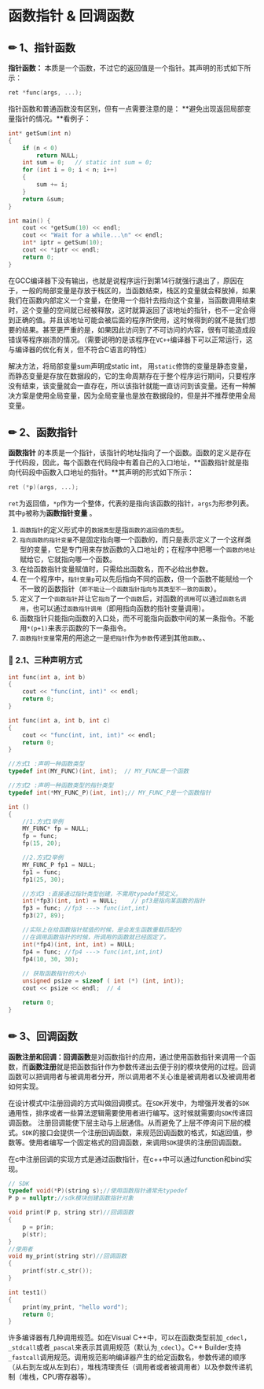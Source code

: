 # 函数指针 & 回调函数

## ✏ 1、指针函数

 **指针函数：** 本质是一个函数，不过它的返回值是一个指针。其声明的形式如下所示：

```cpp
ret *func(args, ...);
```

指针函数和普通函数没有区别，但有一点需要注意的是： **避免出现返回局部变量指针的情况。**看例子：

```cpp
int* getSum(int n)
{
    if (n < 0)
        return NULL;
    int sum = 0;   // static int sum = 0;
    for (int i = 0; i < n; i++)
    {
        sum += i;
    }
    return &sum;
}

int main() {
    cout << *getSum(10) << endl;
    cout << "Wait for a while...\n" << endl;
    int* iptr = getSum(10);
    cout << *iptr << endl;
    return 0;
}
```

在GCC编译器下没有输出，也就是说程序运行到第14行就强行退出了，原因在于，一般的局部变量是存放于栈区的，当函数结束，栈区的变量就会释放掉，如果我们在函数内部定义一个变量，在使用一个指针去指向这个变量，当函数调用结束时，这个变量的空间就已经被释放，这时就算返回了该地址的指针，也不一定会得到正确的值。并且该地址可能会被后面的程序所使用，这时候得到的就不是我们想要的结果。甚至更严重的是，如果因此访问到了不可访问的内容，很有可能造成段错误等程序崩溃的情况。（需要说明的是该程序在`VC++`编译器下可以正常运行，这与编译器的优化有关，但不符合C语言的特性）

解决方法，将局部变量sum声明成static int， 用`static`修饰的变量是静态变量，而静态变量是存放在数据段的，它的生命周期存在于整个程序运行期间，只要程序没有结束，该变量就会一直存在，所以该指针就能一直访问到该变量。还有一种解决方案是使用全局变量，因为全局变量也是放在数据段的，但是并不推荐使用全局变量。

## ✏ 2、函数指针

**函数指针** 的本质是一个指针，该指针的地址指向了一个函数。函数的定义是存在于代码段，因此，每个函数在代码段中有着自己的入口地址，**函数指针就是指向代码段中函数入口地址的指针。**其声明的形式如下所示：

```cpp
ret (*p)(args, ...);
```

 `ret`为返回值，`*p`作为一个整体，代表的是指向该函数的指针，`args`为形参列表。其中`p`被称为**函数指针变量** 。

1. `函数指针`的定义形式中的`数据类型`是指`函数的返回值的类型`。
2. `指向函数的指针变量`不是固定指向哪一个函数的，而只是表示定义了一个这样类型的变量，它是专门用来存放函数的入口地址的；在程序中把哪一个`函数的地址`赋给它，它就指向哪一个函数。
3. 在给函数指针变量赋值时，只需给出函数名，而不必给出参数。
4. 在一个程序中，`指针变量p`可以先后指向不同的函数，但一个函数不能赋给一个不一致的函数指针（`即不能让一个函数指针指向与其类型不一致的函数`）。
5. 定义了一个`函数指针`并让它`指向`了一个`函数`后，对函数的`调用`可以通过`函数名调用`，也可以通过`函数指针调用`（即用指向函数的指针变量调用）。
6. 函数指针只能指向函数的入口处，而不可能指向函数中间的某一条指令。不能用`*(p+1)`来表示函数的下一条指令。
7. `函数指针变量`常用的用途之一是`把指针`作为`参数`传递到其他`函数`。、

### 🎤 2.1、三种声明方式

```cpp
int func(int a, int b)
{
    cout << "func(int, int)" << endl;
    return 0;
}

int func(int a, int b, int c)
{
    cout << "func(int, int, int)" << endl;
    return 0;
}

//方式1 :声明一种函数类型
typedef int(MY_FUNC)(int, int);  // MY_FUNC是一个函数

//方式2 :声明一种函数类型的指针类型
typedef int(*MY_FUNC_P)(int, int);// MY_FUNC_P是一个函数指针

int ()
{
    //1.方式1举例
    MY_FUNC* fp = NULL;
    fp = func;
    fp(15, 20);

    //2.方式2举例
    MY_FUNC_P fp1 = NULL;
    fp1 = func;
    fp1(25, 30);

    //方式3 :直接通过指针类型创建，不需用typedef预定义。
    int(*fp3)(int, int) = NULL;    // pf3是指向某函数的指针
    fp3 = func; //fp3 ---> func(int,int)
    fp3(27, 89);

    //实际上在给函数指针赋值的时候，是会发生函数重载匹配的
    //在调用函数指针的时候，所调用的函数就已经固定了。
    int(*fp4)(int, int, int) = NULL;
    fp4 = func; //fp4 ---> func(int,int,int)
    fp4(10, 30, 30);
    
    // 获取函数指针的大小
    unsigned psize = sizeof ( int (*) (int, int));
    cout << psize << endl;  // 4

    return 0;
}
```

## ✏ 3、回调函数

**函数注册和回调：回调函数**是对函数指针的应用，通过使用函数指针来调用一个函数，而**函数注册**就是把函数指针作为参数传递出去便于别的模块使用的过程。回调函数可以把调用者与被调用者分开，所以调用者不关心谁是被调用者以及被调用者如何实现。

在设计模式中注册回调的方式叫做回调模式。在`SDK`开发中，为增强开发者的`SDK`通用性，排序或者一些算法逻辑需要使用者进行编写。这时候就需要向`SDK`传递回调函数。 注册回调能使下层主动与上层通信。从而避免了上层不停询问下层的模式。`SDK`的接口会提供一个注册回调函数，来规范回调函数的格式，如返回值，参数等。使用者编写一个固定格式的回调函数，来调用`SDK`提供的注册回调函数。

在c中注册回调的实现方式是通过函数指针，在c++中可以通过function和bind实现。

```cpp
// SDK
typedef void(*P)(string s);//使用函数指针通常先typedef
P p = nullptr;//sdk模块创建函数指针对象

void print(P p, string str)//回调函数
{
    p = prin;
    p(str);
}
//使用者
void my_print(string str)//回调函数
{
    printf(str.c_str());
}

int test1()
{
    print(my_print, "hello word");
    return 0;
}
```

许多编译器有几种调用规范。如在Visual C++中，可以在函数类型前加`_cdecl`，`_stdcall`或者`_pascal`来表示其调用规范（默认为`_cdecl`）。C++ Builder支持`_fastcall`调用规范。调用规范影响编译器产生的给定函数名，参数传递的顺序（从右到左或从左到右），堆栈清理责任（调用者或者被调用者）以及参数传递机制（堆栈，CPU寄存器等）。

